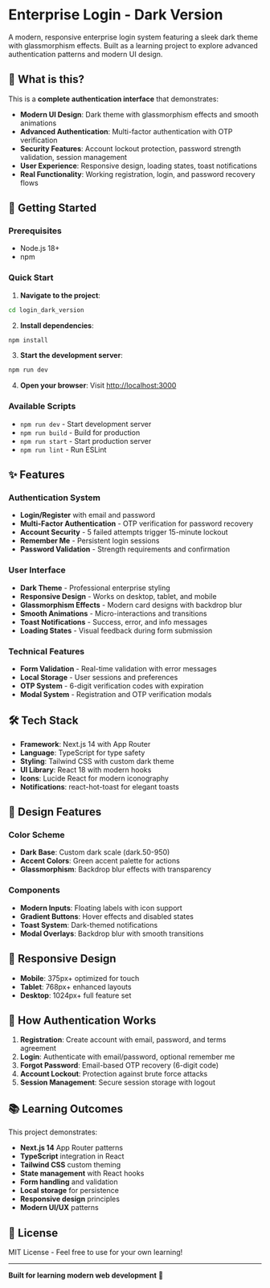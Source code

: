 # Enterprise Login - Dark Version

A modern, responsive enterprise login system featuring a sleek dark theme with glassmorphism effects. Built as a learning project to explore advanced authentication patterns and modern UI design.

## 🌟 What is this?

This is a **complete authentication interface** that demonstrates:

- **Modern UI Design**: Dark theme with glassmorphism effects and smooth animations
- **Advanced Authentication**: Multi-factor authentication with OTP verification
- **Security Features**: Account lockout protection, password strength validation, session management
- **User Experience**: Responsive design, loading states, toast notifications
- **Real Functionality**: Working registration, login, and password recovery flows

## 🚀 Getting Started

### Prerequisites

- Node.js 18+
- npm

### Quick Start

1. **Navigate to the project**:

```bash
cd login_dark_version
```

2. **Install dependencies**:

```bash
npm install
```

3. **Start the development server**:

```bash
npm run dev
```

4. **Open your browser**:
   Visit [http://localhost:3000](http://localhost:3000)

### Available Scripts

- `npm run dev` - Start development server
- `npm run build` - Build for production
- `npm run start` - Start production server
- `npm run lint` - Run ESLint

## ✨ Features

### Authentication System

- **Login/Register** with email and password
- **Multi-Factor Authentication** - OTP verification for password recovery
- **Account Security** - 5 failed attempts trigger 15-minute lockout
- **Remember Me** - Persistent login sessions
- **Password Validation** - Strength requirements and confirmation

### User Interface

- **Dark Theme** - Professional enterprise styling
- **Responsive Design** - Works on desktop, tablet, and mobile
- **Glassmorphism Effects** - Modern card designs with backdrop blur
- **Smooth Animations** - Micro-interactions and transitions
- **Toast Notifications** - Success, error, and info messages
- **Loading States** - Visual feedback during form submission

### Technical Features

- **Form Validation** - Real-time validation with error messages
- **Local Storage** - User sessions and preferences
- **OTP System** - 6-digit verification codes with expiration
- **Modal System** - Registration and OTP verification modals

## 🛠 Tech Stack

- **Framework**: Next.js 14 with App Router
- **Language**: TypeScript for type safety
- **Styling**: Tailwind CSS with custom dark theme
- **UI Library**: React 18 with modern hooks
- **Icons**: Lucide React for modern iconography
- **Notifications**: react-hot-toast for elegant toasts

## 🎨 Design Features

### Color Scheme

- **Dark Base**: Custom dark scale (dark.50-950)
- **Accent Colors**: Green accent palette for actions
- **Glassmorphism**: Backdrop blur effects with transparency

### Components

- **Modern Inputs**: Floating labels with icon support
- **Gradient Buttons**: Hover effects and disabled states
- **Toast System**: Dark-themed notifications
- **Modal Overlays**: Backdrop blur with smooth transitions

## 📱 Responsive Design

- **Mobile**: 375px+ optimized for touch
- **Tablet**: 768px+ enhanced layouts
- **Desktop**: 1024px+ full feature set

## 🔐 How Authentication Works

1. **Registration**: Create account with email, password, and terms agreement
2. **Login**: Authenticate with email/password, optional remember me
3. **Forgot Password**: Email-based OTP recovery (6-digit code)
4. **Account Lockout**: Protection against brute force attacks
5. **Session Management**: Secure session storage with logout

## 📚 Learning Outcomes

This project demonstrates:

- **Next.js 14** App Router patterns
- **TypeScript** integration in React
- **Tailwind CSS** custom theming
- **State management** with React hooks
- **Form handling** and validation
- **Local storage** for persistence
- **Responsive design** principles
- **Modern UI/UX** patterns

## 📄 License

MIT License - Feel free to use for your own learning!

---

**Built for learning modern web development** 🚀
